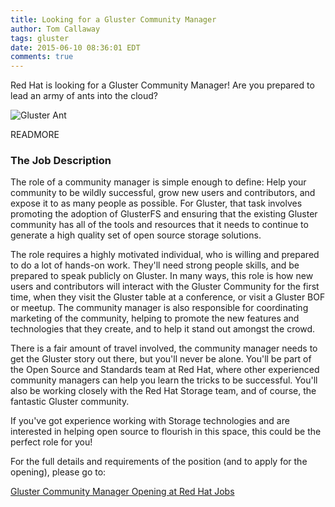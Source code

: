 ```yaml
---
title: Looking for a Gluster Community Manager
author: Tom Callaway
tags: gluster 
date: 2015-06-10 08:36:01 EDT
comments: true
---
```


Red Hat is looking for a Gluster Community Manager! Are you prepared to lead an army of ants into the cloud?

![Gluster Ant](http://www.gluster.org/images/antmascot.png)

READMORE

### The Job Description

The role of a community manager is simple enough to define: Help your community to be wildly successful, grow new users
and contributors, and expose it to as many people as possible. For Gluster, that task involves promoting the adoption of 
GlusterFS and ensuring that the existing Gluster community has all of the tools and resources that it needs to continue
to generate a high quality set of open source storage solutions.

The role requires a highly motivated individual, who is willing and prepared to do a lot of hands-on work. They'll need 
strong people skills, and be prepared to speak publicly on Gluster. In many ways, this role is how new users and contributors
will interact with the Gluster Community for the first time, when they visit the Gluster table at a conference, or visit a 
Gluster BOF or meetup. The community manager is also responsible for coordinating marketing of the community, helping to 
promote the new features and technologies that they create, and to help it stand out amongst the crowd.

There is a fair amount of travel involved, the community manager needs to get the Gluster story out there, but you'll never
be alone. You'll be part of the Open Source and Standards team at Red Hat, where other experienced community managers can help
you learn the tricks to be successful. You'll also be working closely with the Red Hat Storage team, and of course, the
fantastic Gluster community.

If you've got experience working with Storage technologies and are interested in helping open source to flourish in this space,
this could be the perfect role for you!

For the full details and requirements of the position (and to apply for the opening), please go to:

[Gluster Community Manager Opening at Red Hat Jobs](http://jobs.redhat.com/jobs/descriptions/gluster-community-manager-job-1-5457472)

